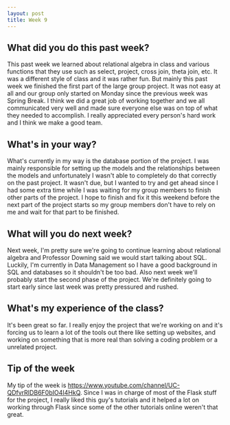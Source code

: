 ```yaml
---
layout: post
title: Week 9
---
```


## What did you do this past week?

This past week we learned about relational algebra in class and various functions that they use such as select, project, cross join, theta join, etc. It was a different style of class and it was rather fun. But mainly this past week we finished the first part of the large group project. It was not easy at all and our group only started on Monday since the previous week was Spring Break. I think we did a great job of working together and we all communicated very well and made sure everyone else was on top of what they needed to accomplish. I really appreciated every person's hard work and I think we make a good team.

## What's in your way?

What's currently in my way is the database portion of the project. I was mainly responsible for setting up the models and the relationships between the models and unfortunately I wasn't able to completely do that correctly on the past project. It wasn't due, but I wanted to try and get ahead since I had some extra time while I was waiting for my group members to finish other parts of the project. I hope to finish and fix it this weekend before the next part of the project starts so my group members don't have to rely on me and wait for that part to be finished.

## What will you do next week?

Next week, I'm pretty sure we're going to continue learning about relational algebra and Professor Downing said we would start talking about SQL. Luckily, I'm currently in Data Management so I have a good background in SQL and databases so it shouldn't be too bad. Also next week we'll probably start the second phase of the project. We're definitely going to start early since last week was pretty pressured and rushed.

## What's my experience of the class?

It's been great so far. I really enjoy the project that we're working on and it's forcing us to learn a lot of the tools out there like setting up websites, and working on something that is more real than solving a coding problem or a unrelated project.

## Tip of the week

My tip of the week is <https://www.youtube.com/channel/UC-QDfvrRIDB6F0bIO4I4HkQ>. Since I was in charge of most of the Flask stuff for the project, I really liked this guy's tutorials and it helped a lot on working through Flask since some of the other tutorials online weren't that great.